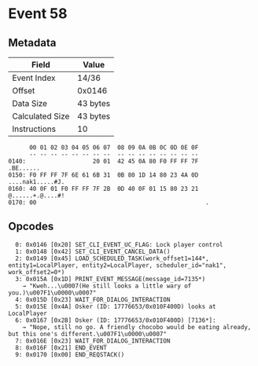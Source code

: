 # Event 58

## Metadata

| Field           | Value    |
|-----------------|----------|
| Event Index     | 14/36    |
| Offset          | 0x0146   |
| Data Size       | 43 bytes |
| Calculated Size | 43 bytes |
| Instructions    | 10       |

```
      00 01 02 03 04 05 06 07  08 09 0A 0B 0C 0D 0E 0F
      -- -- -- -- -- -- -- --  -- -- -- -- -- -- -- --
0140:                   20 01  42 45 0A 80 F0 FF FF 7F         .BE......
0150: F0 FF FF 7F 6E 61 6B 31  0B 80 1D 14 80 23 4A 0D  ....nak1.....#J.
0160: 40 0F 01 F0 FF FF 7F 2B  0D 40 0F 01 15 80 23 21  @......+.@....#!
0170: 00                                                .               
```

## Opcodes

```
  0: 0x0146 [0x20] SET_CLI_EVENT_UC_FLAG: Lock player control
  1: 0x0148 [0x42] SET_CLI_EVENT_CANCEL_DATA()
  2: 0x0149 [0x45] LOAD_SCHEDULED_TASK(work_offset1=144*, entity1=LocalPlayer, entity2=LocalPlayer, scheduler_id="nak1", work_offset2=0*)
  3: 0x015A [0x1D] PRINT_EVENT_MESSAGE(message_id=7135*)
    → "Kweh...\u0007(He still looks a little wary of you.)\u007F1\u0000\u0007"
  4: 0x015D [0x23] WAIT_FOR_DIALOG_INTERACTION
  5: 0x015E [0x4A] Osker (ID: 17776653/0x010F400D) looks at LocalPlayer
  6: 0x0167 [0x2B] Osker (ID: 17776653/0x010F400D) [7136*]:
    → "Nope, still no go. A friendly chocobo would be eating already, but this one's different.\u007F1\u0000\u0007"
  7: 0x016E [0x23] WAIT_FOR_DIALOG_INTERACTION
  8: 0x016F [0x21] END_EVENT
  9: 0x0170 [0x00] END_REQSTACK()
```
